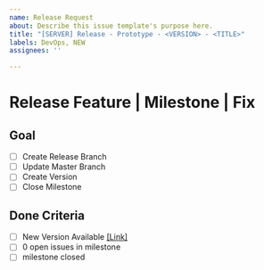```yaml
---
name: Release Request
about: Describe this issue template's purpose here.
title: "[SERVER] Release - Prototype - <VERSION> - <TITLE>"
labels: DevOps, NEW
assignees: ''

---
```


# Release Feature | Milestone | Fix

## Goal
- [ ] Create Release Branch
- [ ] Update Master Branch
- [ ] Create Version
- [ ] Close Milestone

## Done Criteria
- [ ] New Version Available [[Link]](https://github.com/SmartSearchAI/SmartSearchAI_ALGO/releases)
- [ ] 0 open issues in milestone
- [ ] milestone closed
